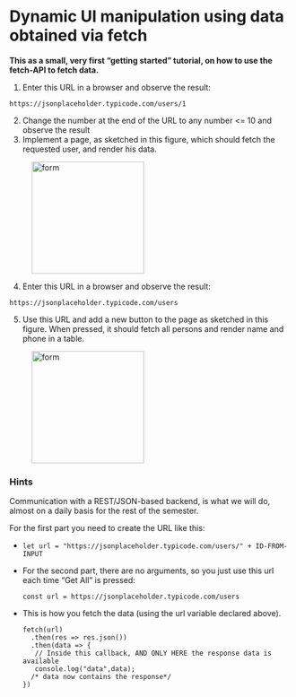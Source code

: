 # Dynamic UI manipulation using data obtained via fetch

**This as a small, very first “getting started” tutorial, on how to use the fetch-API to fetch data.**

1. Enter this URL in a browser and observe the result:

```TEXT
https://jsonplaceholder.typicode.com/users/1
```

2. Change the number at the end of the URL to any number <= 10 and observe the result
3. Implement a page, as sketched in this figure, which should fetch the requested user, and render his data.

<figure>
<img src="./images/formone.png"
alt="form"
width="200"
height="200">
</figure>

4. Enter this URL in a browser and observe the result:

```TEXT
https://jsonplaceholder.typicode.com/users
```

5. Use this URL and add a new button to the page as sketched in this figure. When pressed, it should fetch all persons and render name and phone in a table.

<figure>
<img src="./images/formall.png"
alt="form"
width="200"
height="200">
</figure>

### Hints

Communication with a REST/JSON-based backend, is what we will do, almost on a daily basis for the rest of the semester.

For the first part you need to create the URL like this:

- ```JS
  let url = "https://jsonplaceholder.typicode.com/users/" + ID-FROM-INPUT
  ```
- For the second part, there are no arguments, so you just use this url each time “Get All” is pressed:

  ```JS
  const url = https://jsonplaceholder.typicode.com/users
  ```

- This is how you fetch the data (using the url variable declared above).
  ```JS
  fetch(url)
    .then(res => res.json())
    .then(data => {
     // Inside this callback, AND ONLY HERE the response data is available
     console.log("data",data);
    /* data now contains the response*/
  })
  ```